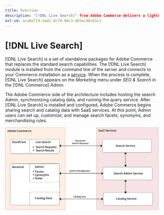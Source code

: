 ```yaml
---
title: Overview
description: "[!DNL Live Search]" from Adobe Commerce delivers a lightning fast, super-relevant, and intuitive search experience.
exl-id: aca0ef19-ead1-4c79-90c3-db5ec48cb3c1
---
```

# [!DNL Live Search]

[!DNL Live Search] is a set of standalone packages for Adobe Commerce that replaces the standard search capabilities. The [!DNL Live Search] module is installed from the command line of the server and connects to your Commerce installation as a [service](../landing/saas.md). When the process is complete, [!DNL Live Search] appears on the *Marketing* menu under *SEO & Search* in the [!DNL Commerce] *Admin*.

The Adobe Commerce side of the architecture includes hosting the search *Admin*, synchronizing catalog data, and running the query service. After [!DNL Live Search] is installed and configured, Adobe Commerce begins sharing search and catalog data with SaaS services. At this point, Admin users can set up, customize, and manage search facets, synonyms, and merchandising rules.

![Live Search architecture diagram](assets/architecture-diagram.svg)
